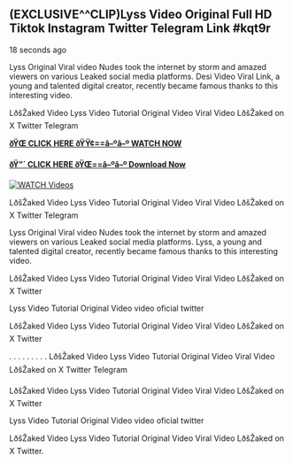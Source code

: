 ## (EXCLUSIVE^^CLIP)Lyss Video Original Full HD Tiktok Instagram Twitter Telegram Link #kqt9r

18 seconds ago

Lyss Original Viral video Nudes took the internet by storm and amazed viewers on various Leaked social media platforms. Desi Video Viral Link, a young and talented digital creator, recently became famous thanks to this interesting video.

LðšŽaked Video Lyss Video Tutorial Original Video Viral Video LðšŽaked on X Twitter Telegram

**[ðŸŒ CLICK HERE ðŸŸ¢==â–ºâ–º WATCH NOW](https://clips-mediaa.blogspot.com/2025/02/video-viral-download.html)**

**[ðŸ”´ CLICK HERE ðŸŒ==â–ºâ–º Download Now](https://clips-mediaa.blogspot.com/2025/02/video-viral-download.html)**

[![WATCH Videos](https://i.imgur.com/dJHk4Zq.gif)](https://clips-mediaa.blogspot.com/2025/02/video-viral-download.html)

LðšŽaked Video Lyss Video Tutorial Original Video Viral Video LðšŽaked on X Twitter Telegram

Lyss Original Viral video Nudes took the internet by storm and amazed viewers on various Leaked social media platforms. Lyss, a young and talented digital creator, recently became famous thanks to this interesting video.

LðšŽaked Video Lyss Video Tutorial Original Video Viral Video LðšŽaked on X Twitter

Lyss Video Tutorial Original Video video oficial twitter

LðšŽaked Video Lyss Video Tutorial Original Video Viral Video LðšŽaked on X Twitter

. . . . . . . . . LðšŽaked Video Lyss Video Tutorial Original Video Viral Video LðšŽaked on X Twitter Telegram

LðšŽaked Video Lyss Video Tutorial Original Video Viral Video LðšŽaked on X Twitter

Lyss Video Tutorial Original Video video oficial twitter

LðšŽaked Video Lyss Video Tutorial Original Video Viral Video LðšŽaked on X Twitter.